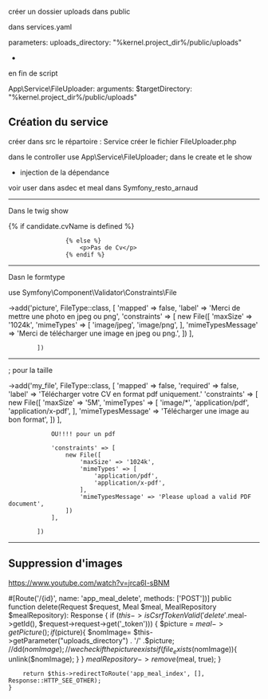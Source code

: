 créer un dossier uploads dans public

dans services.yaml

parameters:
uploads_directory: "%kernel.project_dir%/public/uploads"

-

en fin de script

App\Service\FileUploader:
arguments:
$targetDirectory: "%kernel.project_dir%/public/uploads"

## Création du service

créer dans src le répartoire : Service
créer le fichier FileUploader.php

dans le controller
use App\Service\FileUploader; dans le create et le show

- injection de la dépendance

voir user dans asdec et meal dans Symfony_resto_arnaud

---

Dans le twig show

{% if candidate.cvName is defined %}
<img src="{{ asset('uploads/') }}{{ candidate.cvName }}" alt="" style="max-width: 7rem; height: auto; border-radius: 50%;">

    				{% else %}
    					<p>Pas de Cv</p>
    				{% endif %}

---

Dasn le formtype

use Symfony\Component\Validator\Constraints\File

->add('picture', FileType::class, [
'mapped' => false,
'label' => 'Merci de mettre une photo en jpeg ou png',
'constraints' => [
new File([
'maxSize' => '1024k',
'mimeTypes' => [
'image/jpeg',
'image/png',
],
'mimeTypesMessage' => 'Merci de télécharger une image en jpeg ou png.',
])
],

            ])

---

; pour la taille

->add('my_file', FileType::class, [
'mapped' => false,
'required' => false,
'label' => 'Télécharger votre CV en format pdf uniquement.'
'constraints' => [
new File([
'maxSize' => '5M',
'mimeTypes' => [
'image/*',
'application/pdf',
'application/x-pdf',
],
'mimeTypesMessage' => 'Télécharger une image au bon format',
])
],

                OU!!!! pour un pdf

                'constraints' => [
                    new File([
                        'maxSize' => '1024k',
                        'mimeTypes' => [
                            'application/pdf',
                            'application/x-pdf',
                        ],
                        'mimeTypesMessage' => 'Please upload a valid PDF document',
                    ])
                ],

            ])

---

## Suppression d'images

https://www.youtube.com/watch?v=jrca6I-sBNM

#[Route('/{id}', name: 'app_meal_delete', methods: ['POST'])]
public function delete(Request $request, Meal $meal, MealRepository $mealRepository): Response
    {
        if ($this->isCsrfTokenValid('delete'.$meal->getId(), $request->request->get('_token'))) {
            $picture = $meal->getPicture();
            if($picture){
$nomImage= $this->getParameter("uploads_directory") . '/' .$picture;
//dd($nomImage);
                //we check if the picture exists
                if(file_exists($nomImage)){
unlink($nomImage);
                }
            }
            $mealRepository->remove($meal, true);
}

        return $this->redirectToRoute('app_meal_index', [], Response::HTTP_SEE_OTHER);
    }
